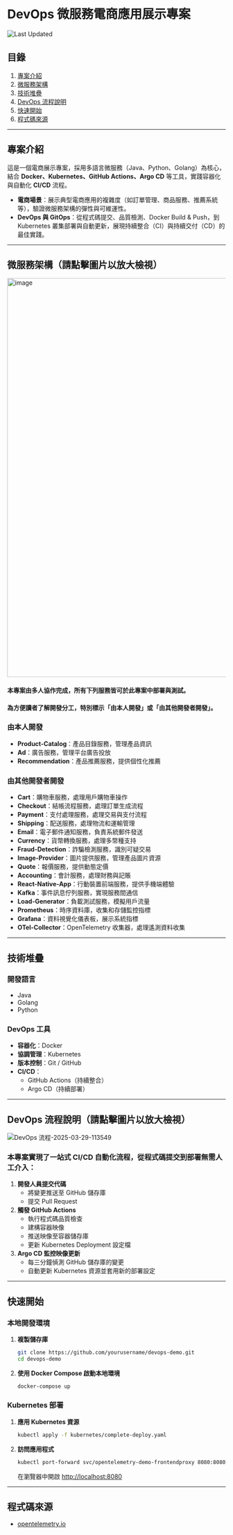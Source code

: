 # DevOps 微服務電商應用展示專案

![Last Updated](https://img.shields.io/badge/最後更新-2025年3月29日-blue)

## 目錄
1. [專案介紹](#專案介紹)  
2. [微服務架構](#微服務架構請點擊圖片以放大檢視)  
3. [技術堆疊](#技術堆疊)  
4. [DevOps 流程說明](#devops-流程說明請點擊圖片以放大檢視)  
5. [快速開始](#快速開始)  
6. [程式碼來源](#程式碼來源)

---

## 專案介紹
這是一個電商展示專案，採用多語言微服務（Java、Python、Golang）為核心，結合 **Docker、Kubernetes、GitHub Actions、Argo CD** 等工具，實踐容器化與自動化 **CI/CD** 流程。  
- **電商場景**：展示典型電商應用的複雜度（如訂單管理、商品服務、推薦系統等），驗證微服務架構的彈性與可維運性。  
- **DevOps 與 GitOps**：從程式碼提交、品質檢測、Docker Build & Push，到 Kubernetes 叢集部署與自動更新，展現持續整合（CI）與持續交付（CD）的最佳實踐。

---

## 微服務架構（請點擊圖片以放大檢視）
<img width="919" alt="image" src="https://github.com/user-attachments/assets/7991fa70-dc82-4fff-af3b-7d4591b08e5f" />

#### 本專案由多人協作完成，所有下列服務皆可於此專案中部署與測試。
#### 為方便讀者了解開發分工，特別標示「由本人開發」或「由其他開發者開發」。

### 由本人開發
- **Product-Catalog**：產品目錄服務，管理產品資訊  
- **Ad**：廣告服務，管理平台廣告投放  
- **Recommendation**：產品推薦服務，提供個性化推薦  

### 由其他開發者開發
- **Cart**：購物車服務，處理用戶購物車操作  
- **Checkout**：結帳流程服務，處理訂單生成流程  
- **Payment**：支付處理服務，處理交易與支付流程  
- **Shipping**：配送服務，處理物流和運輸管理  
- **Email**：電子郵件通知服務，負責系統郵件發送  
- **Currency**：貨幣轉換服務，處理多幣種支持  
- **Fraud-Detection**：詐騙檢測服務，識別可疑交易  
- **Image-Provider**：圖片提供服務，管理產品圖片資源  
- **Quote**：報價服務，提供動態定價  
- **Accounting**：會計服務，處理財務與記賬  
- **React-Native-App**：行動裝置前端服務，提供手機端體驗
- **Kafka**：事件訊息佇列服務，實現服務間通信  
- **Load-Generator**：負載測試服務，模擬用戶流量  
- **Prometheus**：時序資料庫，收集和存儲監控指標  
- **Grafana**：資料視覺化儀表板，展示系統指標  
- **OTel-Collector**：OpenTelemetry 收集器，處理遙測資料收集  

---

## 技術堆疊

### 開發語言
- Java  
- Golang  
- Python  

### DevOps 工具
- **容器化**：Docker  
- **協調管理**：Kubernetes  
- **版本控制**：Git / GitHub  
- **CI/CD**：  
  - GitHub Actions（持續整合）  
  - Argo CD（持續部署）

---

## DevOps 流程說明（請點擊圖片以放大檢視）
![DevOps 流程-2025-03-29-113549](https://github.com/user-attachments/assets/2a35aaf3-e947-4f18-b3b6-d5b810d2765b)

### 本專案實現了一站式 CI/CD 自動化流程，從程式碼提交到部署無需人工介入：
1. **開發人員提交代碼**  
   - 將變更推送至 GitHub 儲存庫
   - 提交 Pull Request 
2. **觸發 GitHub Actions**  
   - 執行程式碼品質檢查  
   - 建構容器映像  
   - 推送映像至容器儲存庫  
   - 更新 Kubernetes Deployment 設定檔  
3. **Argo CD 監控映像更新**  
   - 每三分鐘偵測 GitHub 儲存庫的變更  
   - 自動更新 Kubernetes 資源並套用新的部署設定  

---

## 快速開始

### 本地開發環境

1. **複製儲存庫**  
   ```bash
   git clone https://github.com/yourusername/devops-demo.git
   cd devops-demo
   ```
2. **使用 Docker Compose 啟動本地環境**  
   ```bash
   docker-compose up
   ```

### Kubernetes 部署

1. **應用 Kubernetes 資源**  
   ```bash
   kubectl apply -f kubernetes/complete-deploy.yaml
   ```
2. **訪問應用程式**  
   ```bash
   kubectl port-forward svc/opentelemetry-demo-frontendproxy 8080:8080
   ```
   在瀏覽器中開啟 [http://localhost:8080](http://localhost:8080)

---

## 程式碼來源

- [opentelemetry.io](https://opentelemetry.io/)
